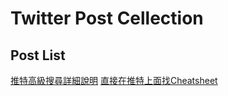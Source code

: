 # Twitter Post Cellection

## Post List

[推特高級搜尋詳細說明](https://x.com/0xCheshire/status/1838070132461253058)
[直接在推特上面找Cheatsheet](https://x.com/search?q=%22Cheatsheet%22)

